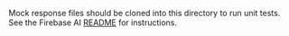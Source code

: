 Mock response files should be cloned into this directory to run unit tests. See the Firebase AI
[README](../../..#running-tests) for instructions.
